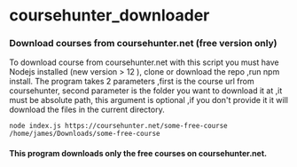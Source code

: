 # coursehunter_downloader
### Download courses from coursehunter.net (free version only)

To download course from coursehunter.net with this script you must have Nodejs installed (new version > 12 ), clone or download the repo ,run npm install.
The program takes 2 parameters ,first is the course url from coursehunter, second parameter is the folder you want to download it at ,it must be absolute path,
this argument is optional ,if you don't provide it it will download the files in the current directory.

`node index.js https://coursehunter.net/some-free-course /home/james/Downloads/some-free-course`

#### This program downloads only the free courses on coursehunter.net.
